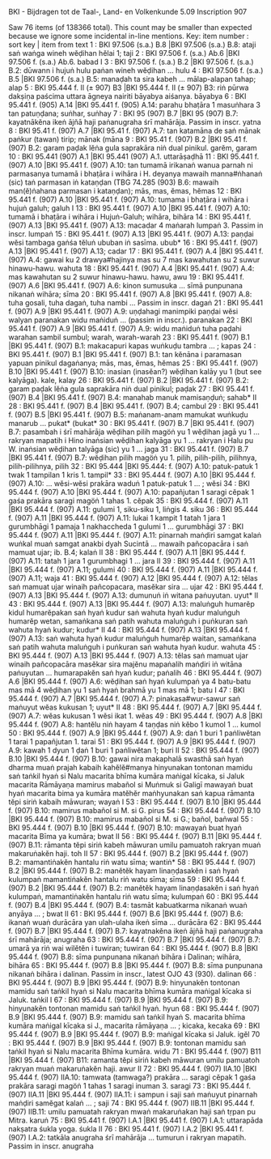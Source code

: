 BKI	-	Bijdragen tot de Taal-, Land- en Volkenkunde	5.09	Inscription	907

Saw 76 items (of 138366 total). This count may be smaller than expected because we ignore some incidental in-line mentions.
Key: item number : sort key | item from text
1 : BKI 97.506 (s.a.) B.8 |BKI 97.506 (s.a.) B.8: ataji saṅ waṅga wineh wĕḍihan hĕlai 1;  taji
2 : BKI 97.506 f. (s.a.) Ab.6 |BKI 97.506 f. (s.a.) Ab.6.  babad I
3 : BKI 97.506 f. (s.a.) B.2 |BKI 97.506 f. (s.a.) B.2: dūwann i hujuṅ hulu paṅan wineh wĕḍihan ...  hulu
4 : BKI 97.506 f. (s.a.) B.5 |BKI 97.506 f. (s.a.) B.5: manaḍah ta sira kabeh ... mālap-alapan tahap;  alap
5 : BKI 95.444 f. II (± 907) B3 |BKI 95.444 f. II (± 907) B3: riṅ pūrwa dakṣiṇa paścima uttara āgneya nairiti bāyabya aiśanya.  bāyabya
6 : BKI 95.441 f. (905) A.14 |BKI 95.441 f. (905) A.14: parahu bhaṭāra 1 masuṅhara 3 tan patuṇḍana;  suṅhar, suṅhay
7 : BKI 95 (907) B.7 |BKI 95 (907) B.7: kayatnākĕna ikeṅ ājñā haji paṅanugraha śrī mahārāja. Passim in inscr.  yatna
8 : BKI 95.41 f. (907) A.7 |BKI 95.41 f. (907) A.7: tan katamāna de saṅ mānak paṅkur (tawan) tirip;  mānak (māna
9 : BKI 95.41 f. (907) B.2 |BKI 95.41 f. (907) B.2: garam paḍak lĕṅa gula saprakāra niṅ dual pinikul.  garĕm, garam
10 : BKI 95.441 (907) A.1 |BKI 95.441 (907) A.1.  uttarāṣaḍhā
11 : BKI 95.441 f. (907) A.10 |BKI 95.441 f. (907) A.10: tan tumamā irikanaṅ wanua parnah ni parmasanya tumamā i bhaṭāra i wihāra i H. deyanya mawaih manna#ṅhanaṅ (sic) taṅ parmasan iṅ kataṇḍan (TBG 74.285 (903) B.6: mawaih man(ĕ)ṅahana parmasan i kataṇḍan);  mās, mas, ĕmas, hĕmas
12 : BKI 95.441 f. (907) A.10 |BKI 95.441 f. (907) A.10: tumama i bhaṭāra i wihāra i hujuṅ galuh;  galuh I
13 : BKI 95.441 f. (907) A.10 |BKI 95.441 f. (907) A.10: tumamā i bhaṭāra i wihāra i Hujuṅ-Galuh;  wihāra, bihāra
14 : BKI 95.441 f. (907) A.13 |BKI 95.441 f. (907) A.13: macadar 4 maṅarah lumpaṅ 3. Passim in inscr.  lumpaṅ
15 : BKI 95.441 f. (907) A.13 |BKI 95.441 f. (907) A.13: paṇḍai wĕsi tambaga gaṅśa tĕluṅ ububan iṅ sasīma.  ubub*
16 : BKI 95.441 f. (907) A.13 |BKI 95.441 f. (907) A.13;  cadar
17 : BKI 95.441 f. (907) A.4 |BKI 95.441 f. (907) A.4: gawai ku 2 drawya#hajinya mas su 7 mas kawahutan su 2 suwur hinawu-hawu.  wahuta
18 : BKI 95.441 f. (907) A.4 |BKI 95.441 f. (907) A.4: mas kawahutan su 2 suwur hinawu-hawu.  hawu, awu
19 : BKI 95.441 f. (907) A.6 |BKI 95.441 f. (907) A.6: kinon sumusuka ... sīmā punpunana nikanaṅ wihāra;  sīma
20 : BKI 95.441 f. (907) A.8 |BKI 95.441 f. (907) A.8: tuha gosali, tuha dagaṅ, tuha nambi ... Passim in inscr.  dagaṅ
21 : BKI 95.441 f. (907) A.9 |BKI 95.441 f. (907) A.9: uṇḍahagi manimpiki paṇḍai wĕsi walyan paranakan widu maṅiduṅ ... (passim in inscr.).  paranakan
22 : BKI 95.441 f. (907) A.9 |BKI 95.441 f. (907) A.9: widu maṅiduṅ tuha paḍahi warahan sambil sumbul;  warah, warah-warah
23 : BKI 95.441 f. (907) B.1 |BKI 95.441 f. (907) B.1: makacapuri kapas wuṅkuḍu tambra ... ;  kapas
24 : BKI 95.441 f. (907) B.1 |BKI 95.441 f. (907) B.1: tan kĕnāna i paramasan yapuan pinikul dagaṅanya;  mās, mas, ĕmas, hĕmas
25 : BKI 95.441 f. (907) B.10 |BKI 95.441 f. (907) B.10: inasian (inasĕan?) wĕḍihan kalāy yu 1 (but see kalyāga).  kale, kalay
26 : BKI 95.441 f. (907) B.2 |BKI 95.441 f. (907) B.2: garam paḍak lĕṅa gula saprakāra niṅ dual pinikul;  paḍak
27 : BKI 95.441 f. (907) B.4 |BKI 95.441 f. (907) B.4: manahab manuk mamisaṇḍuṅ;  sahab* II
28 : BKI 95.441 f. (907) B.4 |BKI 95.441 f. (907) B.4;  cambul
29 : BKI 95.441 f. (907) B.5 |BKI 95.441 f. (907) B.5: maṅanam-anam mamukat wuṅkuḍu manarub ...  pukat* (bukat*
30 : BKI 95.441 f. (907) B.7 |BKI 95.441 f. (907) B.7: pasambah i śrī mahārāja wĕḍihan pilih magöṅ yu 1 wĕḍihan jagā yu 1 ... rakryan mapatih i Hino inaṅsian wĕḍihan kalyāga yu 1 ... rakryan i Halu pu W. inaṅsian wĕḍihan talyāga (sic) yu 1 ...  jaga
31 : BKI 95.441 f. (907) B.7 |BKI 95.441 f. (907) B.7: wĕḍihan pilih magöṅ yu 1.  pilih, pilih-pilih, pilihnya, pilih-pilihnya, pilih
32 : BKI 95.444 |BKI 95.444: f. (907) A.10: patuk-patuk 1 twak 1 tampilan 1 kris 1.  tampil*
33 : BKI 95.444 f. (907) A.10 |BKI 95.444 f. (907) A.10: ... wĕsi-wĕsi prakāra waduṅ 1 patuk-patuk 1 ... ;  wĕsi
34 : BKI 95.444 f. (907) A.10 |BKI 95.444 f. (907) A.10: papañjutan 1 saragi cĕpak 1 gaśa prakāra saragi magöṅ 1 tahas 1.  cĕpak
35 : BKI 95.444 f. (907) A.11 |BKI 95.444 f. (907) A.11: gulumi 1, siku-siku 1, liṅgis 4.  siku
36 : BKI 95.444 f. (907) A.11 |BKI 95.444 f. (907) A.11: lukai 1 kampit 1 tatah 1 jara 1 gurumbhāgi 1 pamaja 1 nakhaccheda 1 gulumi 1 ...  gurumbhāgi
37 : BKI 95.444 f. (907) A.11 |BKI 95.444 f. (907) A.11: pinarnah maṅḍiri samgat kalaṅ wuṅkal muaṅ samgat anakbi dyah Sucintā ... mawaih pañcopacāra i saṅ mamuat ujar; ib. B.4;  kalaṅ II
38 : BKI 95.444 f. (907) A.11 |BKI 95.444 f. (907) A.11: tatah 1 jara 1 gurumbhagi 1 ...  jara II
39 : BKI 95.444 f. (907) A.11 |BKI 95.444 f. (907) A.11;  gulumi
40 : BKI 95.444 f. (907) A.11 |BKI 95.444 f. (907) A.11;  waja
41 : BKI 95.444 f. (907) A.12 |BKI 95.444 f. (907) A.12: tĕlas saṅ mamuat ujar winaih pañcopacara, masĕkar sira ...  ujar
42 : BKI 95.444 f. (907) A.13 |BKI 95.444 f. (907) A.13: dumunuṅ iṅ witana paṅuyutan.  uyut* II
43 : BKI 95.444 f. (907) A.13 |BKI 95.444 f. (907) A.13: maluṅguh humarĕp kidul humarĕpakan saṅ hyaṅ kudur saṅ wahuta hyaṅ kudur maluṅguh humarĕp wetan, samaṅkana saṅ patih wahuta maluṅguh i puṅkuran saṅ wahuta hyaṅ kudur;  kudur* II
44 : BKI 95.444 f. (907) A.13 |BKI 95.444 f. (907) A.13: saṅ wahuta hyaṅ kudur maluṅguh humarĕp waitan, samaṅkana saṅ patih wahuta maluṅguh i puṅkuran saṅ wahuta hyaṅ kudur.  wahuta
45 : BKI 95.444 f. (907) A.13 |BKI 95.444 f. (907) A.13: tĕlas saṅ mamuat ujar winaih pañcopacāra masĕkar sira majĕnu mapaṅalih maṅḍiri iṅ witāna paṅuyutan ... humarapakĕn saṅ hyaṅ kudur;  paṅalih
46 : BKI 95.444 f. (907) A.6 |BKI 95.444 f. (907) A.6: wĕḍihan saṅ hyaṅ kulumpaṅ ya 4 batu-batu mas mā 4 wĕḍihan yu 1 saṅ hyaṅ brahmā yu 1 mas mā 1;  batu I
47 : BKI 95.444 f. (907) A.7 |BKI 95.444 f. (907) A.7: pinakasa#wur-sawur saṅ maṅuyut wĕas kukusan 1;  uyut* II
48 : BKI 95.444 f. (907) A.7 |BKI 95.444 f. (907) A.7: wĕas kukusan 1 wĕsi ikat 1.  wĕas
49 : BKI 95.444 f. (907) A.8 |BKI 95.444 f. (907) A.8: hantĕlu niṅ hayam 4 taṇḍas niṅ kĕbo 1 kumol 1 ...  kumol
50 : BKI 95.444 f. (907) A.9 |BKI 95.444 f. (907) A.9: daṅ 1 buri 1 paṅliwĕtan 1 tarai 1 papañjutan 1.  tarai
51 : BKI 95.444 f. (907) A.9 |BKI 95.444 f. (907) A.9: kawah 1 dyun 1 ḍaṅ 1 buri 1 paṅliwĕtan 1;  buri II
52 : BKI 95.444 f. (907) B.10 |BKI 95.444 f. (907) B.10: gawai nira makaphalā swasthā saṅ hyaṅ dharma muaṅ prajah kabaih kahĕlĕ#manya hinyunakan tontonan mamidu saṅ taṅkil hyaṅ si Nalu macarita bhīma kumāra maṅigal kīcaka, si Jaluk macarita Rāmāyaṇa mamirus mabañol si Muṅmuk si Galigī mawayaṅ buat hyaṅ macarita bima ya kumāra matĕhĕr maṅhyunakan saṅ kapua rāmanta tĕpi siriṅ kabaih māwuran;  wayaṅ I
53 : BKI 95.444 f. (907) B.10 |BKI 95.444 f. (907) B.10: mamirus mabañol si M. si G.  pirus
54 : BKI 95.444 f. (907) B.10 |BKI 95.444 f. (907) B.10: mamirus mabañol si M. si G.;  bañol, bañwal
55 : BKI 95.444 f. (907) B.10 |BKI 95.444 f. (907) B.10: mawayaṅ buat hyaṅ macarita Bīma ya kumāra;  bwat II
56 : BKI 95.444 f. (907) B.11 |BKI 95.444 f. (907) B.11: rāmanta tĕpi siriṅ kabeh māwuran umilu pamuatoh rakryan muaṅ makaruṅakĕn haji.  toh II
57 : BKI 95.444 f. (907) B.2 |BKI 95.444 f. (907) B.2: mamantiṅakĕn hantalu riṅ watu sīma;  wantiṅ*
58 : BKI 95.444 f. (907) B.2 |BKI 95.444 f. (907) B.2: manĕtĕk hayam linaṇḍasakĕn i saṅ hyaṅ kulumpaṅ mamantiṅakĕn hantalu riṅ watu sīma;  sīma
59 : BKI 95.444 f. (907) B.2 |BKI 95.444 f. (907) B.2: manĕtĕk hayam linaṇḍasakĕn i saṅ hyaṅ kulumpaṅ, mamantiṅakĕn hantalu riṅ watu sīma;  kulumpaṅ
60 : BKI 95.444 f. (907) B.4 |BKI 95.444 f. (907) B.4: tasmāt kabuatkarma nikanaṅ wuaṅ anyāya ... ;  bwat II
61 : BKI 95.444 f. (907) B.6 |BKI 95.444 f. (907) B.6: ikanaṅ wuaṅ durācāra yan ulah-ulaha ikeṅ sīma ...  durācāra
62 : BKI 95.444 f. (907) B.7 |BKI 95.444 f. (907) B.7: kayatnakĕna ikeṅ ājñā haji paṅanugraha śrī mahārāja;  anugraha
63 : BKI 95.444 f. (907) B.7 |BKI 95.444 f. (907) B.7: umarā ya riṅ wai wilĕtĕn i tuwiran;  tuwiran
64 : BKI 95.444 f. (907) B.8 |BKI 95.444 f. (907) B.8: sīma punpunana nikanaṅ bihāra i Dalinan;  wihāra, bihāra
65 : BKI 95.444 f. (907) B.8 |BKI 95.444 f. (907) B.8: sīma punpunana nikanaṅ bihāra i dalinan. Passim in inscr., latest OJO 43 (930).  dalinan
66 : BKI 95.444 f. (907) B.9 |BKI 95.444 f. (907) B.9: hinyunakĕn tontonan mamidu saṅ taṅkil hyaṅ si Nalu macarita bhīma kumāra maṅigal kīcaka si Jaluk.  taṅkil I
67 : BKI 95.444 f. (907) B.9 |BKI 95.444 f. (907) B.9: hinyunakĕn tontonan mamidu saṅ taṅkil hyaṅ.  hyun
68 : BKI 95.444 f. (907) B.9 |BKI 95.444 f. (907) B.9: mamidu saṅ taṅkil hyaṅ S. macarita bhīma kumāra maṅigal kīcaka si J., macarita rāmāyaṇa ... ;  kicaka, kecaka
69 : BKI 95.444 f. (907) B.9 |BKI 95.444 f. (907) B.9: maṅigal kīcaka si Jaluk.  igĕl
70 : BKI 95.444 f. (907) B.9 |BKI 95.444 f. (907) B.9: tontonan mamidu saṅ taṅkil hyaṅ si Nalu macarita Bhīma kumāra.  widu
71 : BKI 95.444 f. (907) B11 |BKI 95.444 f. (907) B11: ramanta tĕpi siriṅ kabeh māwuran umilu pamuatoh rakryan muaṅ makaruṅakĕn haji.  awur II
72 : BKI 95.444 f. (907) IIA.10 |BKI 95.444 f. (907) IIA.10: tamwata (tamwaga?) prakāra ... saragi cĕpak 1 gaśa prakāra saragi magöṅ 1 tahas 1 saragi inuman 3. saragi
73 : BKI 95.444 f. (907) IIA.11 |BKI 95.444 f. (907) IIA.11: i sampun i saji saṅ maṅuyut pinarnah maṅḍiri samĕgat kalaṅ ... ;  saji
74 : BKI 95.444 f. (907) IIB.11 |BKI 95.444 f. (907) IIB.11: umilu pamuatah rakryan mwaṅ makaruṅakan haji saṅ tṛpan pu Mitra.  karuṅ
75 : BKI 95.441 f. (907) I.A.1 |BKI 95.441 f. (907) I.A.1: uttarapāda nakṣatra śukla yoga.  śukla II
76 : BKI 95.441 f. (907) I.A.2 |BKI 95.441 f. (907) I.A.2: tatkāla anugraha śrī mahārāja ... tumurun i rakryan mapatih. Passim in inscr.  anugraha
